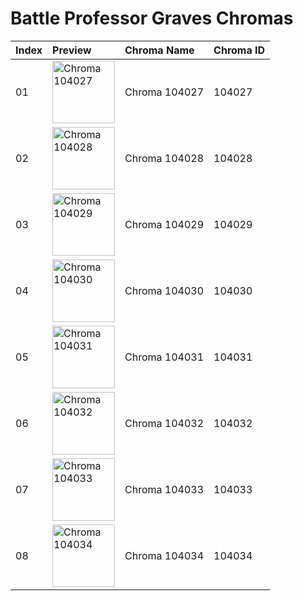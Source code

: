 # Battle Professor Graves Chromas

| Index | Preview | Chroma Name | Chroma ID |
|:---|:---|:---|:---|
| 01 | <img src='https://raw.communitydragon.org/latest/plugins/rcp-be-lol-game-data/global/default/v1/champion-chroma-images/104/104027.png' alt='Chroma 104027' width='100'> | Chroma 104027 | 104027 |
| 02 | <img src='https://raw.communitydragon.org/latest/plugins/rcp-be-lol-game-data/global/default/v1/champion-chroma-images/104/104028.png' alt='Chroma 104028' width='100'> | Chroma 104028 | 104028 |
| 03 | <img src='https://raw.communitydragon.org/latest/plugins/rcp-be-lol-game-data/global/default/v1/champion-chroma-images/104/104029.png' alt='Chroma 104029' width='100'> | Chroma 104029 | 104029 |
| 04 | <img src='https://raw.communitydragon.org/latest/plugins/rcp-be-lol-game-data/global/default/v1/champion-chroma-images/104/104030.png' alt='Chroma 104030' width='100'> | Chroma 104030 | 104030 |
| 05 | <img src='https://raw.communitydragon.org/latest/plugins/rcp-be-lol-game-data/global/default/v1/champion-chroma-images/104/104031.png' alt='Chroma 104031' width='100'> | Chroma 104031 | 104031 |
| 06 | <img src='https://raw.communitydragon.org/latest/plugins/rcp-be-lol-game-data/global/default/v1/champion-chroma-images/104/104032.png' alt='Chroma 104032' width='100'> | Chroma 104032 | 104032 |
| 07 | <img src='https://raw.communitydragon.org/latest/plugins/rcp-be-lol-game-data/global/default/v1/champion-chroma-images/104/104033.png' alt='Chroma 104033' width='100'> | Chroma 104033 | 104033 |
| 08 | <img src='https://raw.communitydragon.org/latest/plugins/rcp-be-lol-game-data/global/default/v1/champion-chroma-images/104/104034.png' alt='Chroma 104034' width='100'> | Chroma 104034 | 104034 |
